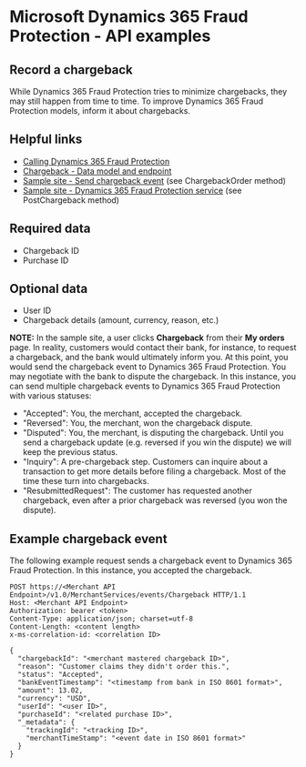 # Microsoft Dynamics 365 Fraud Protection - API examples
## Record a chargeback

While Dynamics 365 Fraud Protection tries to minimize chargebacks, they may still happen from time to time. To improve Dynamics 365 Fraud Protection models, inform it about chargebacks.

## Helpful links
- [Calling Dynamics 365 Fraud Protection](./Authenticate&#32;and&#32;call&#32;Fraud&#32;Protection.md)
- [Chargeback - Data model and endpoint](https://apidocs.microsoft.com/services/dynamics365fraudprotection#/v1.0/V1.0MerchantservicesEventsChargebackPost)
- [Sample site - Send chargeback event](../src/Web/Controllers/OrderController.cs) (see ChargebackOrder method)
- [Sample site - Dynamics 365 Fraud Protection service](../src/Infrastructure/Services/FraudProtectionService.cs) (see PostChargeback method)

## Required data
- Chargeback ID
- Purchase ID

## Optional data
- User ID
- Chargeback details (amount, currency, reason, etc.)

**NOTE:** 
In the sample site, a user clicks **Chargeback** from their **My orders** page. In reality, customers would contact their bank, for instance, to request a chargeback, and the bank would ultimately inform you. At this point, you would send the chargeback event to Dynamics 365 Fraud Protection. You may negotiate with the bank to dispute the chargeback. In this instance, you can send multiple chargeback events to Dynamics 365 Fraud Protection with various statuses:
- "Accepted": You, the merchant, accepted the chargeback.
- "Reversed": You, the merchant, won the chargeback dispute.
- "Disputed": You, the merchant, is disputing the chargeback. Until you send a chargeback update (e.g. reversed if you win the dispute) we will keep the previous status.
- "Inquiry": A pre-chargeback step. Customers can inquire about a transaction to get more details before filing a chargeback. Most of the time these turn into chargebacks.
- "ResubmittedRequest": The customer has requested another chargeback, even after a prior chargeback was reversed (you won the dispute).

## Example chargeback event
The following example request sends a chargeback event to Dynamics 365 Fraud Protection. In this instance, you accepted the chargeback.
```http
POST https://<Merchant API Endpoint>/v1.0/MerchantServices/events/Chargeback HTTP/1.1
Host: <Merchant API Endpoint>
Authorization: bearer <token>
Content-Type: application/json; charset=utf-8
Content-Length: <content length>
x-ms-correlation-id: <correlation ID>

{
  "chargebackId": "<merchant mastered chargeback ID>",
  "reason": "Customer claims they didn't order this.",
  "status": "Accepted",
  "bankEventTimestamp": "<timestamp from bank in ISO 8601 format>",
  "amount": 13.02,
  "currency": "USD",
  "userId": "<user ID>",
  "purchaseId": "<related purchase ID>",
  "_metadata": {
    "trackingId": "<tracking ID>",
    "merchantTimeStamp": "<event date in ISO 8601 format>"
  }
}
```
